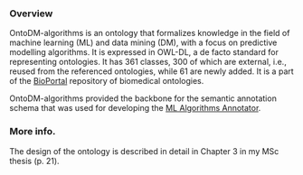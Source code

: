 ### Overview

OntoDM-algorithms is an ontology that formalizes knowledge in the field of machine learning (ML) and data mining (DM), with a focus on predictive modelling algorithms. It is expressed in OWL-DL, a de facto standard for representing ontologies. It has 361 classes, 300 of which are external, i.e., reused from the referenced ontologies, while 61 are newly added. It is a part of the [BioPortal](https://bioportal.bioontology.org/ontologies/ONTODM-ALGORITHM) repository of biomedical ontologies.

OntoDM-algorithms provided the backbone for the semantic annotation schema that was used for developing the [ML Algorithms Annotator](https://github.com/lidija-jovanovska/ml-algorithms-annotator).

### More info.

The design of the ontology is described in detail in Chapter 3 in my MSc thesis (p. 21).

